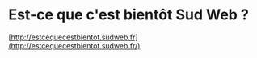 # Est-ce que c'est bientôt Sud Web ?

[http://estcequecestbientot.sudweb.fr](http://estcequecestbientot.sudweb.fr/)


